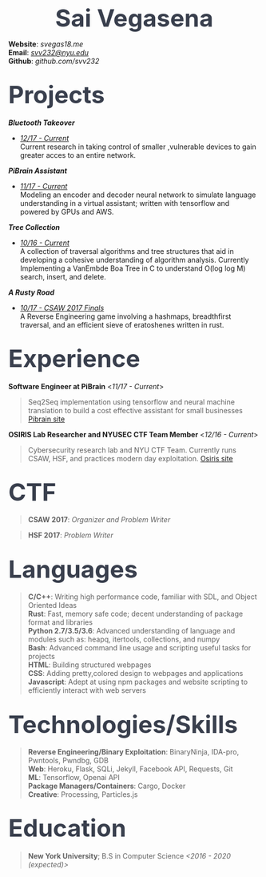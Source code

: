 <b> <font size="36" color="393f4d"> <center>Sai Vegasena</center> </font></b>

**Website**: *svegas18.me* <br />
**Email**:   *svv232@nyu.edu* <br />
**Github**:  *github.com/svv232* <br />

<font size ="12" color="393f4d">Projects </font>
-----------------------------------------
***Bluetooth Takeover***
* <u>*12/17 - Current* </u> <br />
Current research in taking control of smaller ,vulnerable devices to gain 
greater acces to an entire network.

***PiBrain Assistant***
* <u>*11/17 - Current* </u> <br />
Modeling an encoder and decoder neural network to simulate language understanding in a virtual assistant; written with tensorflow and powered by GPUs and AWS.

***Tree Collection*** 
* <u> *10/16 - Current*</u> <br />
A collection of traversal algorithms and tree structures that aid in developing a cohesive understanding of algorithm analysis. Currently Implementing a VanEmbde Boa Tree in C to understand O(log log M) search, insert, and delete.

***A Rusty Road***
* <u>*10/17 - CSAW 2017 Finals*</u> <br />
A Reverse Engineering game involving a hashmaps, breadthfirst traversal, and an
efficient sieve of eratoshenes written in rust.

<font size = "12" color="393f4d">Experience</font>
------------------------------------------
**Software Engineer at PiBrain**    <*11/17 - Current*> 
> Seq2Seq implementation using tensorflow and neural machine translation to build a cost effective assistant for small businesses  [Pibrain site](http://pibrain.io)

**OSIRIS Lab Researcher and NYUSEC CTF Team Member**   <*12/16 - Current*>
> Cybersecurity research lab and NYU CTF Team. Currently runs CSAW, HSF, and practices modern day exploitation.  [Osiris site](https://osiris.cyber.nyu.edu/index.php/nyusec/)

<font size = "12" color="393f4d">CTF</font>
----------------------------------
> **CSAW 2017**: *Organizer and Problem Writer*

> **HSF 2017**: *Problem Writer*

<font size = "12" color="393f4d">Languages</font>
----------------------------------------
> **C/C++**: Writing high performance code, familiar with SDL, and Object Oriented Ideas  <br />
> **Rust**: Fast, memory safe code; decent understanding of package format and libraries<br />
> **Python 2.7/3.5/3.6**: Advanced understanding of language and modules such as: heapq, itertools, collections, and numpy <br />
> **Bash**: Advanced command line usage and scripting useful tasks for projects <br />
> **HTML**: Building structured webpages<br />
> **CSS**: Adding pretty,colored design to webpages and applications<br />
> **Javascript**: Adept at using npm packages and website scripting to efficiently interact with web servers <br />

<font size = "12" color="393f4d">Technologies/Skills</font>
---------------------------------------------------

> **Reverse Engineering/Binary Exploitation**: BinaryNinja, IDA-pro, Pwntools, 
 Pwndbg, GDB <br />
> **Web**: Heroku, Flask, SQLi, Jekyll, Facebook API, Requests, Git  <br />
> **ML**: Tensorflow, Openai API <br />
> **Package Managers/Containers**: Cargo, Docker <br />
> **Creative**: Processing, Particles.js <br />

<font size = "12" color="393f4d">Education</font>
-------------------------------------------
> **New York University**;  B.S in Computer Science     *<2016 - 2020 (expected)>*
